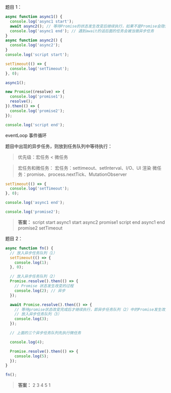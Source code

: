 题目 1：

```js
async function async1() {
  console.log('async1 start');
  await async2(); // 等待Promise的状态发生改变后继续执行，如果不是Promise会隐式转换为Promise => Promise.resolve(async2().then()=> {})
  console.log('async1 end'); // 遇到await的话后面的任务会被当做异步任务
}
async function async2() {
  console.log('async2');
}
console.log('script start');

setTimeout(() => {
  console.log('setTimeout');
}, 0);

async1();

new Promise((resolve) => {
  console.log('promise1');
  resolve();
}).then(() => {
  console.log('promise2');
});

console.log('script end');
```

eventLoop 事件循环

题目中出现的异步任务，则放到任务队列中等待执行：

> 优先级：宏任务 < 微任务

> 宏任务和微任务：
> 宏任务：settimeout、setInterval、I/O、UI 渲染
> 微任务：promise、process.nextTick、MutationObserver

```js
setTimeout(() => {
  console.log('setTimeout');
}, 0);

console.log('async1 end');

console.log('promise2');
```

> **答案：**
> script start
> async1 start
> async2
> promise1
> script end
> async1 end
> promise2
> setTimeout

题目 2：

```js
async function fn() {
  // 放入异步任务队列（1）
  setTimeout(() => {
    console.log(1);
  }, 0);

  // 放入异步任务队列（2）
  Promise.resolve().then(() => {
    // Promise 状态发生改变的过程
    console.log(2); // 异步
  });

  await Promise.resolve().then(() => {
    // 等待promise状态改变完成后才继续执行，即异步任务队列（2）中的Promise发生改变
    // 放入异步任务队列（3）
    console.log(3);
  });

  // 上面的三个异步任务队列先执行微任务

  console.log(4);

  Promise.resolve().then(() => {
    console.log(5);
  });
}

fn();
```

> **答案：**
> 2 3 4 5 1
